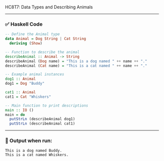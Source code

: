 HC8T7: Data Types and Describing Animals

---

### ✅ Haskell Code

```haskell
-- Define the Animal type
data Animal = Dog String | Cat String
  deriving (Show)

-- Function to describe the animal
describeAnimal :: Animal -> String
describeAnimal (Dog name) = "This is a dog named " ++ name ++ "."
describeAnimal (Cat name) = "This is a cat named " ++ name ++ "."

-- Example animal instances
dog1 :: Animal
dog1 = Dog "Buddy"

cat1 :: Animal
cat1 = Cat "Whiskers"

-- Main function to print descriptions
main :: IO ()
main = do
  putStrLn (describeAnimal dog1)
  putStrLn (describeAnimal cat1)
```

---

### 🧪 Output when run:

```
This is a dog named Buddy.
This is a cat named Whiskers.
```
